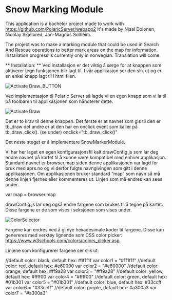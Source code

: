 # Snow Marking Module
This application is a bachelor project made to work with https://github.com/PolaricServer/webapp2
It's made by Njaal Dolonen, Nicolay Skjelbred, Jan-Magnus Solheim. 

The project was to make a marking module that could be used in Search And Rescue operations to better mark areas on the map for information.
Installation progress is currently only in norwegian. Translation will come.

** Installation: **
Ved installasjon er det viktig å sørge for at knappen som aktiverer tegn funksjonen blir lagt til. I vår applikasjon ser den slik ut og er en enkel knapp lagt til i html filen.

![Activate Draw_BUTTON](https://user-images.githubusercontent.com/26407740/56897187-1fa02500-6a8e-11e9-8280-0b8ec391f137.PNG)

Ved implementasjon til Polaric Server så lagde vi en egen knapp som vi la til på toolbaren til applikasjonen som håndterer dette.

![Activate Draw](https://user-images.githubusercontent.com/26407740/56897235-46f6f200-6a8e-11e9-914e-dcd2caef6a72.png)

Det er to krav til denne knappen. Det første er at navnet som gis til den er tb_draw det andre er at den har en onclick event som kaller på tb_draw_click(). (se under) 
onclick="tb_draw_click()"

Det neste steget er å implementere SnowMarkerModule. 

Vi har her laget en egen konfigurasjonsfil kalt drawConfig.js som lar deg endre navnet på kartet til å kunne være kompatibel med enhver applikasjon. Standard navnet er browser.map siden denne applikasjonen var lagd for bruk med aprs.no og vi derfor fulgte navngivingen som gitt i denne applikasjonen. Om applikasjonen bruker standard “map” som navn så må denne linjen fjernes eller kommenteres ut. 
Linjen som må endres kan sees under.

var map = browser.map

drawConfig.js lar deg også endre fargene som brukes til å tegne på kartet. Disse fargene er de som vises i seksjonen som vises under. 

![ColorSelector](https://user-images.githubusercontent.com/26407740/56897220-38a8d600-6a8e-11e9-8c37-a5577e05ee07.PNG)

Fargene kan endres ved å gi nye hexadesimale koder til fargene. Disse kan genereres med verktøy lignende som CSS color picker: https://www.w3schools.com/colors/colors_picker.asp.

Linjene som konfigurerer fargene ser slik ut:

//default color: black, default hex: #1f1f1f
var color1 = "#1f1f1f"
//default color: red, default hex: #e60000
var color2 = "#e60000"
//default color: orange, default hex: #ff9a28
var color3 = "#ff9a28"
//default color: yellow, default hex: #ffff00
var color4 = "#ffff00"
//default color: green, default hex: #01b301
var color5 = "#01b301"
//default color: blue, default hex: #33ccff
var color6 = "#33ccff"
//default color: purple, default hex: #a300a3
var color7 = "#a300a3"